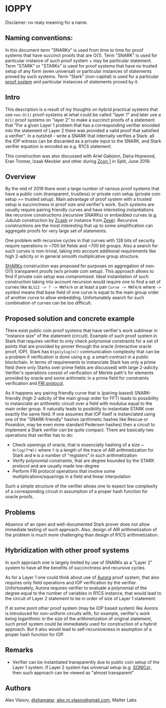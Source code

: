 # IOPPY

Disclamer: no realy meaning for a name.

## Naming conventions:

In this document term "SNARKs" is used from time to time for proof systems that have succinct proofs that are O(1). Term "SNARK" is used for particular instance of such proof system + may be particular statement. Term "STARK" or "STARKs" is used for proof systems that have no trusted setup of any form (even universal) or particular instances of statements proved by such systems. Term "Stark" (non-capital) is used for a particular [proof system](https://eprint.iacr.org/2018/046.pdf) and particular instances of statements proved by it.

## Intro

This description is a result of my thoughts on hybrid practical systems that use `non-O(1)` proof-systems at what could be called "layer 1" and later use a `O(1)` proof systems on "layer 2" to make a succinct proofs of a statement that "For a given Layer 1 problem that has a corresponding verifier encoded into the statement of Layer 2 there was provided a valid proof that satisfied a verifier". In a nutshell - write a SNARK that internally verifies a Stark: all the IOP witness can be discarded as a private input to the SNARK, and Stark verifier equation is encoded as e.g. R1CS statement.

This construction was also discussed with Ariel Gabizon, Daira Hopwood, Eran Tromer, Izaak Meckler and other during [Zcon 1](https://www.zfnd.org/zcon/1/) in Split, June 2019.

## Overview

By the mid of 2019 there exist a large number of various proof systems that have a public coin (transparent, trustless) or private coin setup (private coin setup == trusted setup). Main advantage of proof system with a trusted setup is succinctness in proof size and verifier's work. Such systems are usually require pairing friendly curves and have interesting instantiations like recursive constructions (recursive SNARKs) or embedded curves (e.g. JubJub construction by [Zcash](https://z.cash) or instance from [Zexe](https://github.com/scipr-lab/zexe)). Recursive constructions are the most interesting that up to some simplification can aggregate proofs for very large set of statements.

One problem with recursive cycles in that curves with 128 bits of security require operations in ~700 bit fields and ~700 bit groups. Also a search for such curves is non-trivial, taking into account additional requirements like high 2-adicity or in general smooth multiplicative group structure.

[SHARKs](https://dci.mit.edu/zksharks) construction was proposed for purposes on aggregation of non-O(1) transparent proofs (w/o private coin setup). This approach allows to find if private coin setup was compromised. Ideal instantiation of such construction taking into account recursion would require one to find a set of curves like `BLS12 -> ? -> MNT4/6` or at least a pair `Curve -> MNT4/6` where `->` symbol means that base field of one curve is equal to the main group order of another curve to allow embedding. Unfortunately search for such combination of curves can be too difficult.

## Proposed solution and concrete example

There exist public coin proof systems that have verifier's work sublinear in "instance size" of the statement (circuit). Example of such proof system in Stark that requires verifier to only check polynomial constraints for a set of points that are provided by prover through the oracle (interactive oracle proof, IOP). Stark has `O(polylog(n))` communication complexity that can be a problem if verification is done using e.g. a smart-contract in a public blockchain. In terms of requirements to instanciate Stark has only a prime field (here only Starks over prime fields are discussed) with large 2-adicity. Verifier's operations consist of verification of Merkle path's for elements provided by oracle and some arithmetic in a prime field for constraints verification and [FRI protocol](https://eccc.weizmann.ac.il/report/2019/044/download/).

As it happens any pairing friendly curve that is (pairing-based) SNARK-friendly (high 2-adicity of the main group order for FFT) leads to possibility to instanciate an arithmetic circuit over a field with modulus equal to the main order group. It naturally leads to posibility to instantiate STARK over exactly the same field. If one assumes that IOP itself is instanciated using one of the "SNARK-friendly" hashes (arithmetic hashes like Rescue or Poseidon, may be even more standard Pedersen hashes) then a circuit to implement a Stark verifier can be quite compact. There are basically two operations that verifier has to do:
- Check openings of oracle, that is essencially hashing of a size ~ `O(log(T*W))` where `T` is a length of the trace of AIR arithmetization for Stark and `W` is a number of "registers" in such arithmetization
- Verify polynomial constraints, that are degree bounded by the STARK protocol and are usually made low-degree
- Perform FRI protocol operations that involve some multiplications/squarings in a field and linear interpolation 
  
Such a simple structure of the verifier allows one to expect low complexity of a corresponding circuit in assumption of a proper hash function for oracle proofs. 

## Problems

Absence of an open and well-documented Stark prover does not allow immediate testing of such approach. Also, design of AIR arithmetization of the problem is much more challenging than design of R1CS arithmetization.

## Hybridization with other proof systems

In such approach one is largely limited by use of SNARKs as a "Layer 2" system to have all the benefits of succinctness and recursive cycles. 

As for a Layer 1 one could think about use of [Aurora](https://eprint.iacr.org/2018/828.pdf) proof system, that also requires only field operations and IOP verification by the verifier. Unfortunately, Aurora requires verifier to evaluate a polynomial of the degree equal to the number of variables in R1CS instance, that would lead to the circuit of Layer 2 statement to be in order of size of Layer 1 statement.

If at some point other proof system (may be IOP based system) like Aurora is introduced for non-uniform circuits with, for example, verifier's work being logarithmic in the size of the arithmetization of original statement, such proof system could be immediately used for construction of a hybrid approach. But it also would lead to self-recursiveness in asumption of a proper hash function for IOP.

## Remarks

- Verifier can be instantiated transparently due to public coin setup of the Layer 1 system. If Layer 2 system has universal setup (e.g. [SONICs](https://eprint.iacr.org/2019/099.pdf)), then such approach can be viewed as "almost transparent"

## Authors

Alex Vlasov, [@shamatar](https://github.com/shamatar),  alex.m.vlasov@gmail.com, Matter Labs